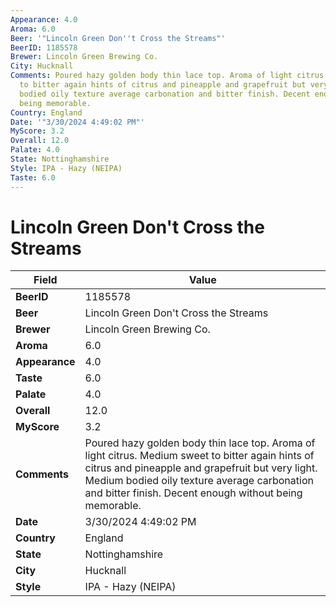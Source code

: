```yaml
---
Appearance: 4.0
Aroma: 6.0
Beer: '"Lincoln Green Don''t Cross the Streams"'
BeerID: 1185578
Brewer: Lincoln Green Brewing Co.
City: Hucknall
Comments: Poured hazy golden body thin lace top. Aroma of light citrus. Medium sweet
  to bitter again hints of citrus and pineapple and grapefruit but very light. Medium
  bodied oily texture average carbonation and bitter finish. Decent enough without
  being memorable.
Country: England
Date: '"3/30/2024 4:49:02 PM"'
MyScore: 3.2
Overall: 12.0
Palate: 4.0
State: Nottinghamshire
Style: IPA - Hazy (NEIPA)
Taste: 6.0
---
```


# Lincoln Green Don't Cross the Streams

| Field         | Value |
|---------------|-------|
| **BeerID** | 1185578 |
| **Beer** | Lincoln Green Don't Cross the Streams |
| **Brewer** | Lincoln Green Brewing Co. |
| **Aroma** | 6.0 |
| **Appearance** | 4.0 |
| **Taste** | 6.0 |
| **Palate** | 4.0 |
| **Overall** | 12.0 |
| **MyScore** | 3.2 |
| **Comments** | Poured hazy golden body thin lace top. Aroma of light citrus. Medium sweet to bitter again hints of citrus and pineapple and grapefruit but very light. Medium bodied oily texture average carbonation and bitter finish. Decent enough without being memorable. |
| **Date** | 3/30/2024 4:49:02 PM |
| **Country** | England |
| **State** | Nottinghamshire |
| **City** | Hucknall |
| **Style** | IPA - Hazy (NEIPA) |
